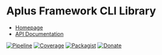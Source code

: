 # Aplus Framework CLI Library

- [Homepage](https://aplus-framework.com/docs/cli)
- [API Documentation](https://aplus-framework.gitlab.io/libraries/cli/docs/)

[![Pipeline](https://gitlab.com/aplus-framework/libraries/cli/badges/master/pipeline.svg)](https://gitlab.com/aplus-framework/libraries/cli/-/pipelines?scope=branches)
[![Coverage](https://gitlab.com/aplus-framework/libraries/cli/badges/master/coverage.svg?job=test:php)](https://aplus-framework.gitlab.io/libraries/cli/coverage/)
[![Packagist](https://img.shields.io/packagist/v/aplus/autoload)](https://packagist.org/packages/aplus/autoload)
[![Donate](https://img.shields.io/badge/Donate-PayPal-blue.svg)](https://www.paypal.com/cgi-bin/webscr?cmd=_s-xclick&hosted_button_id=NGBNW5PY4VSJ4)
